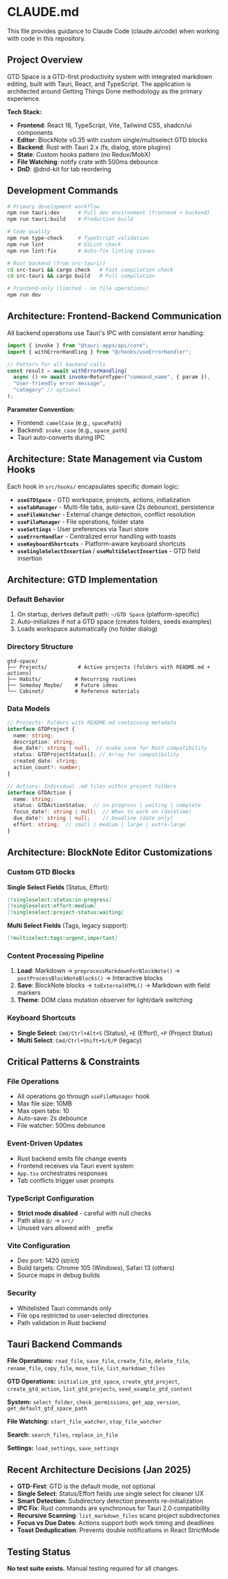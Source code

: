 # CLAUDE.md

This file provides guidance to Claude Code (claude.ai/code) when working with code in this repository.

## Project Overview

GTD Space is a GTD-first productivity system with integrated markdown editing, built with Tauri, React, and TypeScript. The application is architected around Getting Things Done methodology as the primary experience.

**Tech Stack:**
- **Frontend**: React 18, TypeScript, Vite, Tailwind CSS, shadcn/ui components
- **Editor**: BlockNote v0.35 with custom single/multiselect GTD blocks
- **Backend**: Rust with Tauri 2.x (fs, dialog, store plugins)
- **State**: Custom hooks pattern (no Redux/MobX)
- **File Watching**: notify crate with 500ms debounce
- **DnD**: @dnd-kit for tab reordering

## Development Commands

```bash
# Primary development workflow
npm run tauri:dev      # Full dev environment (frontend + backend)
npm run tauri:build    # Production build

# Code quality
npm run type-check     # TypeScript validation
npm run lint           # ESLint check
npm run lint:fix       # Auto-fix linting issues

# Rust backend (from src-tauri/)
cd src-tauri && cargo check   # Fast compilation check
cd src-tauri && cargo build   # Full compilation

# Frontend-only (limited - no file operations)
npm run dev
```

## Architecture: Frontend-Backend Communication

All backend operations use Tauri's IPC with consistent error handling:

```typescript
import { invoke } from "@tauri-apps/api/core";
import { withErrorHandling } from "@/hooks/useErrorHandler";

// Pattern for all backend calls
const result = await withErrorHandling(
  async () => await invoke<ReturnType>("command_name", { param }),
  "User-friendly error message",
  "category" // optional
);
```

**Parameter Convention:**
- Frontend: `camelCase` (e.g., `spacePath`)
- Backend: `snake_case` (e.g., `space_path`)
- Tauri auto-converts during IPC

## Architecture: State Management via Custom Hooks

Each hook in `src/hooks/` encapsulates specific domain logic:

- **`useGTDSpace`** - GTD workspace, projects, actions, initialization
- **`useTabManager`** - Multi-file tabs, auto-save (2s debounce), persistence
- **`useFileWatcher`** - External change detection, conflict resolution
- **`useFileManager`** - File operations, folder state
- **`useSettings`** - User preferences via Tauri store
- **`useErrorHandler`** - Centralized error handling with toasts
- **`useKeyboardShortcuts`** - Platform-aware keyboard shortcuts
- **`useSingleSelectInsertion`** / **`useMultiSelectInsertion`** - GTD field insertion

## Architecture: GTD Implementation

### Default Behavior
1. On startup, derives default path: `~/GTD Space` (platform-specific)
2. Auto-initializes if not a GTD space (creates folders, seeds examples)
3. Loads workspace automatically (no folder dialog)

### Directory Structure
```
gtd-space/
├── Projects/          # Active projects (folders with README.md + actions)
├── Habits/           # Recurring routines
├── Someday Maybe/    # Future ideas
└── Cabinet/          # Reference materials
```

### Data Models
```typescript
// Projects: Folders with README.md containing metadata
interface GTDProject {
  name: string;
  description: string;
  due_date?: string | null;  // snake_case for Rust compatibility
  status: GTDProjectStatus[]; // Array for compatibility
  created_date: string;
  action_count?: number;
}

// Actions: Individual .md files within project folders
interface GTDAction {
  name: string;
  status: GTDActionStatus;  // in-progress | waiting | complete
  focus_date?: string | null;  // When to work on (datetime)
  due_date?: string | null;    // Deadline (date only)
  effort: string;  // small | medium | large | extra-large
}
```

## Architecture: BlockNote Editor Customizations

### Custom GTD Blocks

**Single Select Fields** (Status, Effort):
```markdown
[!singleselect:status:in-progress]
[!singleselect:effort:medium]
[!singleselect:project-status:waiting]
```

**Multi Select Fields** (Tags, legacy support):
```markdown
[!multiselect:tags:urgent,important]
```

### Content Processing Pipeline
1. **Load**: Markdown → `preprocessMarkdownForBlockNote()` → `postProcessBlockNoteBlocks()` → Interactive blocks
2. **Save**: BlockNote blocks → `toExternalHTML()` → Markdown with field markers
3. **Theme**: DOM class mutation observer for light/dark switching

### Keyboard Shortcuts
- **Single Select**: `Cmd/Ctrl+Alt+S` (Status), `+E` (Effort), `+P` (Project Status)
- **Multi Select**: `Cmd/Ctrl+Shift+S/E/P` (legacy)

## Critical Patterns & Constraints

### File Operations
- All operations go through `useFileManager` hook
- Max file size: 10MB
- Max open tabs: 10
- Auto-save: 2s debounce
- File watcher: 500ms debounce

### Event-Driven Updates
- Rust backend emits file change events
- Frontend receives via Tauri event system
- `App.tsx` orchestrates responses
- Tab conflicts trigger user prompts

### TypeScript Configuration
- **Strict mode disabled** - careful with null checks
- Path alias `@/` → `src/`
- Unused vars allowed with `_` prefix

### Vite Configuration
- Dev port: 1420 (strict)
- Build targets: Chrome 105 (Windows), Safari 13 (others)
- Source maps in debug builds

### Security
- Whitelisted Tauri commands only
- File ops restricted to user-selected directories
- Path validation in Rust backend

## Tauri Backend Commands

**File Operations:**
`read_file`, `save_file`, `create_file`, `delete_file`, `rename_file`, `copy_file`, `move_file`, `list_markdown_files`

**GTD Operations:**
`initialize_gtd_space`, `create_gtd_project`, `create_gtd_action`, `list_gtd_projects`, `seed_example_gtd_content`

**System:**
`select_folder`, `check_permissions`, `get_app_version`, `get_default_gtd_space_path`

**File Watching:**
`start_file_watcher`, `stop_file_watcher`

**Search:**
`search_files`, `replace_in_file`

**Settings:**
`load_settings`, `save_settings`

## Recent Architecture Decisions (Jan 2025)

- **GTD-First**: GTD is the default mode, not optional
- **Single Select**: Status/Effort fields use single select for cleaner UX
- **Smart Detection**: Subdirectory detection prevents re-initialization
- **IPC Fix**: Rust commands are synchronous for Tauri 2.0 compatibility
- **Recursive Scanning**: `list_markdown_files` scans project subdirectories
- **Focus vs Due Dates**: Actions support both work timing and deadlines
- **Toast Deduplication**: Prevents double notifications in React StrictMode

## Testing Status

**No test suite exists.** Manual testing required for all changes.